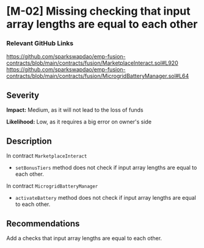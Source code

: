 # [M-02] Missing checking that input array lengths are equal to each other

### Relevant GitHub Links

https://github.com/sparkswapdao/emp-fusion-contracts/blob/main/contracts/fusion/MarketplaceInteract.sol#L920
https://github.com/sparkswapdao/emp-fusion-contracts/blob/main/contracts/fusion/MicrogridBatteryManager.sol#L64

## Severity

**Impact:**
Medium, as it will not lead to the loss of funds

**Likelihood:**
Low, as it requires a big error on owner's side

## Description

In contract `MarketplaceInteract`
  - `setBonusTiers` method does not check if input array lengths are equal to each other.

In contract `MicrogridBatteryManager`
  - `activateBattery` method does not check if input array lengths are equal to each other.

## Recommendations

Add a checks that input array lengths are equal to each other. 
